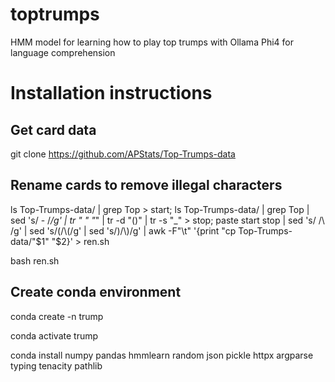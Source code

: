 # toptrumps
HMM model for learning how to play top trumps with Ollama Phi4 for language comprehension
# Installation instructions
## Get card data
git clone https://github.com/APStats/Top-Trumps-data
## Rename cards to remove illegal characters
ls Top-Trumps-data/ | grep Top > start; ls Top-Trumps-data/ | grep Top | sed 's/ - /_/g' | tr " " "_" | tr -d "()" | tr -s "_" > stop; paste start stop | sed 's/ /\\ /g' | sed 's/(/\\(/g' | sed 's/)/\\)/g' | awk -F"\t" '{print "cp Top-Trumps-data/"$1" "$2}' > ren.sh

bash ren.sh
## Create conda environment
conda create -n trump

conda activate trump

conda install numpy pandas hmmlearn random json pickle httpx argparse typing tenacity pathlib
